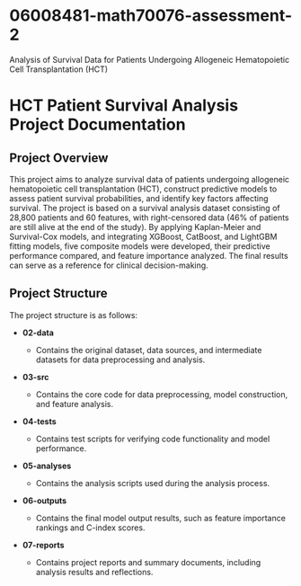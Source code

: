 # 06008481-math70076-assessment-2
Analysis of Survival Data for Patients Undergoing Allogeneic Hematopoietic Cell Transplantation (HCT)

# HCT Patient Survival Analysis Project Documentation

## Project Overview

This project aims to analyze survival data of patients undergoing allogeneic hematopoietic cell transplantation (HCT), construct predictive models to assess patient survival probabilities, and identify key factors affecting survival. The project is based on a survival analysis dataset consisting of 28,800 patients and 60 features, with right-censored data (46% of patients are still alive at the end of the study). By applying Kaplan-Meier and Survival-Cox models, and integrating XGBoost, CatBoost, and LightGBM fitting models, five composite models were developed, their predictive performance compared, and feature importance analyzed. The final results can serve as a reference for clinical decision-making.

## Project Structure

The project structure is as follows:

- **02-data**  
  - Contains the original dataset, data sources, and intermediate datasets for data preprocessing and analysis.  

- **03-src**  
  - Contains the core code for data preprocessing, model construction, and feature analysis.  

- **04-tests**  
  - Contains test scripts for verifying code functionality and model performance.  

- **05-analyses**  
  - Contains the analysis scripts used during the analysis process.  

- **06-outputs**  
  - Contains the final model output results, such as feature importance rankings and C-index scores.  

- **07-reports**  
  - Contains project reports and summary documents, including analysis results and reflections.  

